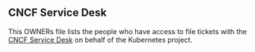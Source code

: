 ## CNCF Service Desk

This OWNERs file lists the people who have access to file tickets with the [CNCF Service Desk](https://github.com/cncf/servicedesk) on behalf of the Kubernetes project.
